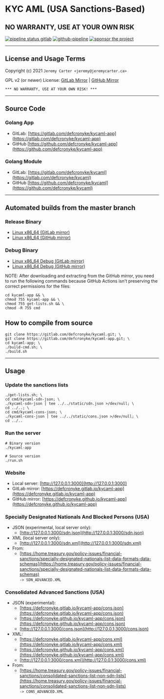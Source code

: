 # KYC AML (USA Sanctions-Based)

## NO WARRANTY, USE AT YOUR OWN RISK

[![pipeline status gitlab](https://gitlab.com/defcronyke/kycaml-app/badges/master/pipeline.svg)](https://gitlab.com/defcronyke/kycaml-app/-/pipelines) [![github-pipeline](https://github.com/defcronyke/kycaml-app/workflows/github-pipeline/badge.svg)](https://github.com/defcronyke/kycaml-app/actions) [![sponsor the project](https://img.shields.io/static/v1?label=Sponsor&message=%E2%9D%A4&logo=GitHub&link=https://github.com/sponsors/defcronyke)](https://github.com/sponsors/defcronyke)

---

## License and Usage Terms

Copyright (c) 2021 `Jeremy Carter <jeremy@jeremycarter.ca>`

GPL v2 (or newer) License: [GitLab Mirror](https://gitlab.com/defcronyke/kycaml-app/-/raw/master/LICENSE) | [GitHub Mirror](https://raw.githubusercontent.com/defcronyke/kycaml-app/master/LICENSE)

`*** NO WARRANTY, USE AT YOUR OWN RISK! ***`

---

## Source Code

### Golang App

- GitLab: [https://gitlab.com/defcronyke/kycaml-app](https://gitlab.com/defcronyke/kycaml-app)
- GitHub [https://github.com/defcronyke/kycaml-app](https://github.com/defcronyke/kycaml-app)

### Golang Module

- GitLab: [https://gitlab.com/defcronyke/kycaml](https://gitlab.com/defcronyke/kycaml)
- GitHub [https://github.com/defcronyke/kycaml](https://github.com/defcronyke/kycaml)

---

## Automated builds from the master branch

### Release Binary

- [Linux x86_64 (GitLab mirror)](https://gitlab.com/defcronyke/kycaml-app/-/jobs/artifacts/master/download?job=release-linux-x86_64)
- [Linux x86_64 (GitHub mirror)](https://tinyurl.com/github-artifact?repo=defcronyke/kycaml-app&file=kycaml-app-release-linux-x86_64)

### Debug Binary

- [Linux x86_64 Debug (GitLab mirror)](https://gitlab.com/defcronyke/kycaml-app/-/jobs/artifacts/master/download?job=debug-linux-x86_64)
- [Linux x86_64 Debug (GitHub mirror)](https://tinyurl.com/github-artifact?repo=defcronyke/kycaml-app&file=kycaml-app-debug-linux-x86_64)

NOTE: After downloading and extracting from the GitHub mirror, you need to run the following commands because GitHub Actions isn't preserving the correct permissions for the files:

```shell
cd kycaml-app && \
chmod 755 kycaml-app && \
chmod 755 get-lists.sh && \
chmod -R 755 cmd
```

## How to compile from source

```shell
git clone https://gitlab.com/defcronyke/kycaml.git; \
git clone https://gitlab.com/defcronyke/kycaml-app.git; \
cd kycaml-app; \
./build-cmd.sh; \
./build.sh
```

---

## Usage

### Update the sanctions lists

```shell
./get-lists.sh; \
cd cmd/kycaml-sdn-json; \
./kycaml-sdn-json | tee ../../static/sdn.json >/dev/null; \
cd ../..; \
cd cmd/kycaml-cons-json; \
./kycaml-cons-json | tee ../../static/cons.json >/dev/null; \
cd ../..
```

### Run the server

```shell
# Binary version
./kycaml-app

# Source version
./run.sh
```

### Website

- Local server: [http://127.0.0.1:3000](http://127.0.0.1:3000)
- GitLab mirror: [https://defcronyke.gitlab.io/kycaml-app](https://defcronyke.gitlab.io/kycaml-app)
- GitHub mirror: [https://defcronyke.github.io/kycaml-app](https://defcronyke.github.io/kycaml-app)

### Specially Designated Nationals And Blocked Persons (USA)

- JSON (experimental, local server only):
  - [http://127.0.0.1:3000/sdn.json](http://127.0.0.1:3000/sdn.json)
- XML (local server only):
  - [http://127.0.0.1:3000/sdn.xml](http://127.0.0.1:3000/sdn.xml)
- From:
  - [https://home.treasury.gov/policy-issues/financial-sanctions/specially-designated-nationals-list-data-formats-data-schemas](https://home.treasury.gov/policy-issues/financial-sanctions/specially-designated-nationals-list-data-formats-data-schemas)  
    `-> SDN_ADVANCED.XML`

### Consolidated Advanced Sanctions (USA)

- JSON (experimental):
  - [https://defcronyke.gitlab.io/kycaml-app/cons.json](https://defcronyke.gitlab.io/kycaml-app/cons.json)
  - [https://defcronyke.github.io/kycaml-app/cons.json](https://defcronyke.github.io/kycaml-app/cons.json)
  - [http://127.0.0.1:3000/cons.json](http://127.0.0.1:3000/cons.json)
- XML:
  - [https://defcronyke.gitlab.io/kycaml-app/cons.xml](https://defcronyke.gitlab.io/kycaml-app/cons.xml)
  - [https://defcronyke.github.io/kycaml-app/cons.xml](https://defcronyke.github.io/kycaml-app/cons.xml)
  - [http://127.0.0.1:3000/cons.xml](http://127.0.0.1:3000/cons.xml)
- From:
  - [https://home.treasury.gov/policy-issues/financial-sanctions/consolidated-sanctions-list-non-sdn-lists](https://home.treasury.gov/policy-issues/financial-sanctions/consolidated-sanctions-list-non-sdn-lists)  
    `-> CONS_ADVANCED.XML`

